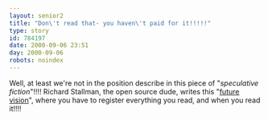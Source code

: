 ```yaml
---
layout: senior2
title: "Don\'t read that- you haven\'t paid for it!!!!!"
type: story
id: 784197
date: 2000-09-06 23:51
day: 2000-09-06
robots: noindex
---
```

Well, at least we're not in the position describe in this piece of "<i>speculative fiction</i>"!!!! Richard Stallman, the open source dude, writes this "<a href="http://www.gnu.org/philosophy/right-to-read.html">future vision</a>", where you have to register everything you read, and when you read it!!!!
